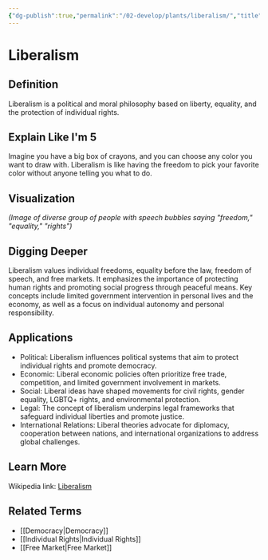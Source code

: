 ```yaml
---
{"dg-publish":true,"permalink":"/02-develop/plants/liberalism/","title":"Liberalism","tags":["democracy","free-market","individual-rights"]}
---
```


# Liberalism

## **Definition**  
Liberalism is a political and moral philosophy based on liberty, equality, and the protection of individual rights.

## **Explain Like I'm 5**  
Imagine you have a big box of crayons, and you can choose any color you want to draw with. Liberalism is like having the freedom to pick your favorite color without anyone telling you what to do.

## **Visualization**  
*(Image of diverse group of people with speech bubbles saying "freedom," "equality," "rights")*

## **Digging Deeper**
Liberalism values individual freedoms, equality before the law, freedom of speech, and free markets. It emphasizes the importance of protecting human rights and promoting social progress through peaceful means. Key concepts include limited government intervention in personal lives and the economy, as well as a focus on individual autonomy and personal responsibility.

## **Applications**  
- Political: Liberalism influences political systems that aim to protect individual rights and promote democracy.
- Economic: Liberal economic policies often prioritize free trade, competition, and limited government involvement in markets.
- Social: Liberal ideas have shaped movements for civil rights, gender equality, LGBTQ+ rights, and environmental protection.
- Legal: The concept of liberalism underpins legal frameworks that safeguard individual liberties and promote justice.
- International Relations: Liberal theories advocate for diplomacy, cooperation between nations, and international organizations to address global challenges.

## **Learn More**  
Wikipedia link: [Liberalism](https://en.wikipedia.org/wiki/Liberalism)

## **Related Terms**  
- [[Democracy\|Democracy]]
- [[Individual Rights\|Individual Rights]]
- [[Free Market\|Free Market]]